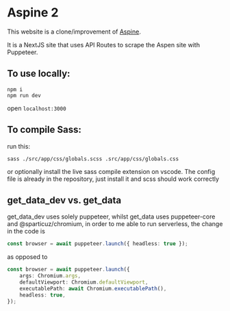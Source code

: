 # Aspine 2

This website is a clone/improvement of [Aspine](https://github.com/Aspine/aspine).

It is a NextJS site that uses API Routes to scrape the Aspen site with Puppeteer.

## To use locally:

```shell
npm i
npm run dev
```

open `localhost:3000`

## To compile Sass:

run this:

```shell
sass ./src/app/css/globals.scss .src/app/css/globals.css
```

or optionally install the live sass compile extension on vscode. The config file is already in the repository, just install it and scss should work correctly

## get_data_dev vs. get_data

get_data_dev uses solely puppeteer, whilst get_data uses puppeteer-core and @sparticuz/chromium, in order to me able to run serverless, the change in the code is

```ts
const browser = await puppeteer.launch({ headless: true });
```

as opposed to

```ts
const browser = await puppeteer.launch({
    args: Chromium.args,
    defaultViewport: Chromium.defaultViewport,
    executablePath: await Chromium.executablePath(),
    headless: true,
});
```